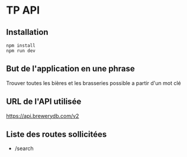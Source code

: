 # TP API

## Installation

```
npm install
npm run dev
```

## But de l'application en une phrase

Trouver toutes les bières et les brasseries possible a partir d'un mot clé

## URL de l'API utilisée

https://api.brewerydb.com/v2

## Liste des routes sollicitées

- /search
